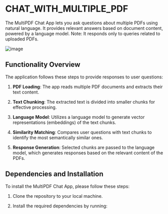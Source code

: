 # CHAT_WITH_MULTIPLE_PDF
The MultiPDF Chat App lets you ask questions about multiple PDFs using natural language. It provides relevant answers based on document content, powered by a language model. Note: It responds only to queries related to uploaded PDFs.


![image](https://github.com/cyborg-joshi/CHAT_WITH_MULTIPLE_PDF/assets/91533278/e2a9a105-245b-4dd5-84dc-56ce9721d930)


## Functionality Overview

The application follows these steps to provide responses to user questions:

1. **PDF Loading**: The app reads multiple PDF documents and extracts their text content.
   
2. **Text Chunking**: The extracted text is divided into smaller chunks for effective processing.

3. **Language Model**: Utilizes a language model to generate vector representations (embeddings) of the text chunks.

4. **Similarity Matching**: Compares user questions with text chunks to identify the most semantically similar ones.

5. **Response Generation**: Selected chunks are passed to the language model, which generates responses based on the relevant content of the PDFs.

## Dependencies and Installation

To install the MultiPDF Chat App, please follow these steps:

1. Clone the repository to your local machine.
   
2. Install the required dependencies by running:
